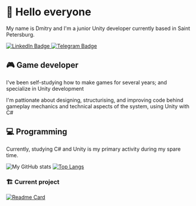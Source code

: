 # 👋 Hello everyone

My name is Dmitry and I'm a junior Unity developer currently based in Saint Petersburg.

<div id="badges">
  <a href="www.linkedin.com/in/dmitry-bulin">
    <img src="https://img.shields.io/badge/LinkedIn-blue?style=for-the-badge&logo=linkedin&logoColor=white" alt="LinkedIn Badge"/>
  </a>
    <a href="https://t.me/osayroni">
    <img src="https://img.shields.io/badge/Telegram-white?style=for-the-badge&logo=telegram&logoColor=white" alt="Telegram Badge"/>
  </a>
</div>

## 🎮 Game developer

I've been self-studying how to make games for several years; and specialize in Unity development

I'm pattionate about designing, structurising, and improving code behind gameplay mechanics and technical aspects of the system, using Unity with C#

## 💻 Programming

Currently, studying C# and Unity is my primary activity during my spare time.

![My GitHub stats](https://github-readme-stats.vercel.app/api?username=DmitryBulin&show_icons=true&theme=tokyonight&line_height=27)
[![Top Langs](https://github-readme-stats.vercel.app/api/top-langs/?username=DmitryBulin&theme=tokyonight&langs_count=3)](https://github.com/DmitryBulin/github-readme-stats)

### :building_construction:	Current project

[![Readme Card](https://github-readme-stats.vercel.app/api/pin/?username=DmitryBulin&repo=Froguelite&theme=tokyonight)](https://github.com/DmitryBulin/Froguelite)
